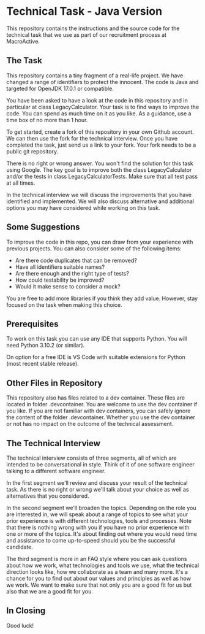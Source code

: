 # Technical Task - Java Version

This repository contains the instructions and the source code for the technical task that we use as part of our recruitment process at MacroActive.

## The Task

This repository contains a tiny fragment of a real-life project. We have changed a range of identifiers to protect the innocent. The code is Java and targeted for OpenJDK 17.0.1 or compatible.

You have been asked to have a look at the code in this repository and in particular at class LegacyCalculator. Your task is to find ways to improve the code. You can spend as much time on it as you like. As a guidance, use a time box of no more than 1 hour.

To get started, create a fork of this repository in your own Github account. We can then use the fork for the technical interview. Once you have completed the task, just send us a link to your fork. Your fork needs to be a public git repository.

There is no right or wrong answer. You won't find the solution for this task using Google. The key goal is to improve both the class LegacyCalculator and/or the tests in class LegacyCalculatorTests. Make sure that all test pass at all times.

In the technical interview we will discuss the improvements that you have identified and implemented. We will also discuss alternative and additional options you may have considered while working on this task.

## Some Suggestions

To improve the code in this repo, you can draw from your experience with previous projects. You can also consider some of the following items:

- Are there code duplicates that can be removed?
- Have all identifiers suitable names?
- Are there enough and the right type of tests?
- How could testability be improved?
- Would it make sense to consider a mock?

You are free to add more libraries if you think they add value. However, stay focused on the task when making this choice.

## Prerequisites

To work on this task you can use any IDE that supports Python. You will need Python 3.10.2 (or similar).

On option for a free IDE is VS Code with suitable extensions for Python (most recent stable release).

## Other Files in Repository

This repository also has files related to a dev container. These files are located in folder .devcontainer. You are welcome to use the dev container if you like. If you are not familiar with dev containers, you can safely ignore the content of the folder .devcontainer. Whether you use the dev container or not has no impact on the outcome of the technical assessment.

## The Technical Interview

The technical interview consists of three segments, all of which are intended to be conversational in style. Think of it of one software engineer talking to a different software engineer.

In the first segment we'll review and discuss your result of the technical task. As there is no right or wrong we'll talk about your choice as well as alternatives that you considered.

In the second segment we'll broaden the topics. Depending on the role you are interested in, we will speak about a range of topics to see what your prior experience is with different technologies, tools and processes. Note that there is nothing wrong with you if you have no prior experience with one or more of the topics. It's about finding out where you would need time and assistance to come up-to-speed should you be the successful candidate.

The third segment is more in an FAQ style where you can ask questions about how we work, what technologies and tools we use, what the technical direction looks like, how we collaborate as a team and many more. It's a chance for you to find out about our values and principles as well as how we work. We want to make sure that not only you are a good fit for us but also that we are a good fit for you.

## In Closing

Good luck!
